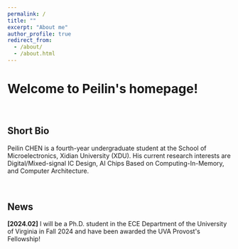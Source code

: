 ```yaml
---
permalink: /
title: ""
excerpt: "About me"
author_profile: true
redirect_from: 
  - /about/
  - /about.html
---
```


# Welcome to Peilin's homepage!

&emsp;

## Short Bio

Peilin CHEN is a fourth-year undergraduate student at the School of Microelectronics, Xidian University (XDU). His current research interests are Digital/Mixed-signal IC Design, AI Chips Based on Computing-In-Memory, and Computer Architecture.

&emsp;

## News

**[2024.02]** I will be a Ph.D. student in the ECE Department of the University of Virginia in Fall 2024 and have been awarded the UVA Provost's Fellowship!





